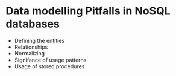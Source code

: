 # Data modelling Pitfalls in NoSQL databases

* Defining the entities
* Relationships
* Normalizing
* Signifance of usage patterns
* Usage of stored procedures
